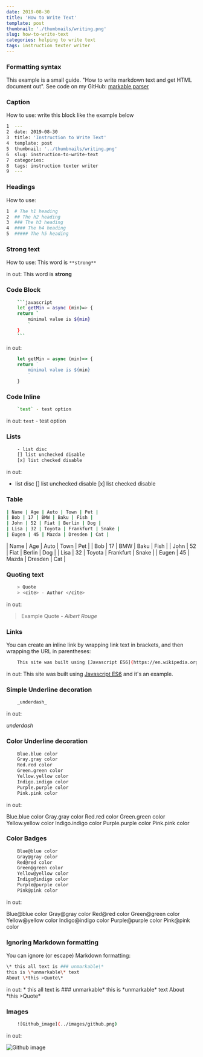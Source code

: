 ```yaml
---
date: 2019-08-30
title: 'How to Write Text'
template: post
thumbnail: './thumbnails/writing.png'
slug: how-to-write-text
categories: helping to write text
tags: instruction texter writer
---
```


### Formatting syntax

This example is a small guide. "How to write markdown text and get HTML document out". See code on my GitHub: [markable parser](https://github.com/meugenom/markable-to-html)

### Caption

How to use: write this block like the example below

```bash
1  ---
2  date: 2019-08-30
3  title: 'Instruction to Write Text'
4  template: post
5  thumbnail: '../thumbnails/writing.png'
6  slug: instruction-to-write-text
7  categories: 
8  tags: instruction texter writer 
9  ---
```

### Headings

How to use:
```bash
1  # The h1 heading
2  ## The h2 heading
3  ### The h3 heading
4  #### The h4 heading
5  ##### The h5 heading
```

### Strong text

How to use: This word is `**strong**`

in out:
This word is **strong**

### Code Block

```bash
	```javascript
    let getMin = async (min)=> {
    return `
        minimal value is ${min}
        `
    }
	```
```
in out:

```javascript
    let getMin = async (min)=> {
    return `
        minimal value is ${min}
        `
    }
```

### Code Inline

```bash
    `test` - test option
```

in out:
`test` - test option

### Lists

```bash
	- list disc
	[] list unchecked disable
	[x] list checked disable
```

in out:

 - list disc
[] list unchecked disable
[x] list checked disable

### Table

```bash
| Name | Age | Auto | Town | Pet |
| Bob | 17 | BMW | Baku | Fish |
| John | 52 | Fiat | Berlin | Dog |
| Lisa | 32 | Toyota | Frankfurt | Snake |
| Eugen | 45 | Mazda | Dresden | Cat |
```


| Name | Age | Auto | Town | Pet |
| Bob | 17 | BMW | Baku | Fish |
| John | 52 | Fiat | Berlin | Dog |
| Lisa | 32 | Toyota | Frankfurt | Snake |
| Eugen | 45 | Mazda | Dresden | Cat |


### Quoting text

```bash
    > Quote
    > <cite> - Author </cite>
```

in out:
> Example Quote
> <cite> - Albert Rouge </cite>

### Links

You can create an inline link by wrapping link text in brackets, and then wrapping the URL in parentheses:

```bash
	This site was built using [Javascript ES6](https://en.wikipedia.org/wiki/ECMAScript#ES2015)  and it's an example.
```

in out:
This site was built using [Javascript ES6](https://en.wikipedia.org/wiki/ECMAScript#ES2015) and it's an example.

### Simple Underline decoration

```bash
    _underdash_
```

in out:

_underdash_

### Color Underline decoration

```bash
	Blue.blue color
	Gray.gray color
	Red.red color
	Green.green color
	Yellow.yellow color
	Indigo.indigo color 
	Purple.purple color
	Pink.pink color
```
in out:

Blue.blue color
Gray.gray color
Red.red color
Green.green color
Yellow.yellow color
Indigo.indigo color 
Purple.purple color
Pink.pink color

### Color Badges

```bash
	Blue@blue color
	Gray@gray color
	Red@red color
	Green@green color
	Yellow@yellow color
	Indigo@indigo color 
	Purple@purple color
	Pink@pink color
```
in out:

Blue@blue color
Gray@gray color
Red@red color
Green@green color
Yellow@yellow color
Indigo@indigo color 
Purple@purple color
Pink@pink color

### Ignoring Markdown formatting

You can ignore (or escape) Markdown formatting:

```bash
\* this all text is ### unmarkable\*
this is \*unmarkable\* text
About \*this >Quote\*
```

in out:
\* this all text is ### unmarkable\*
this is \*unmarkable\* text
About \*this >Quote\*

### Images

```bash
    ![Github_image](../images/github.png)
```

in out:

![Github image](./images/github.png)
